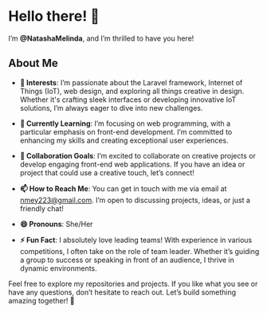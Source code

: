 # Hello there! 👋

I’m **@NatashaMelinda**, and I’m thrilled to have you here!

## About Me

- **👀 Interests**: I’m passionate about the Laravel framework, Internet of Things (IoT), web design, and exploring all things creative in design. Whether it's crafting sleek interfaces or developing innovative IoT solutions, I’m always eager to dive into new challenges.
  
- **🌱 Currently Learning**: I’m focusing on web programming, with a particular emphasis on front-end development. I’m committed to enhancing my skills and creating exceptional user experiences.

- **💞️ Collaboration Goals**: I’m excited to collaborate on creative projects or develop engaging front-end web applications. If you have an idea or project that could use a creative touch, let’s connect!

- **📫 How to Reach Me**: You can get in touch with me via email at [nmey223@gmail.com](mailto:nmey223@gmail.com). I’m open to discussing projects, ideas, or just a friendly chat!

- **😄 Pronouns**: She/Her

- **⚡ Fun Fact**: I absolutely love leading teams! With experience in various competitions, I often take on the role of team leader. Whether it’s guiding a group to success or speaking in front of an audience, I thrive in dynamic environments.

Feel free to explore my repositories and projects. If you like what you see or have any questions, don’t hesitate to reach out. Let’s build something amazing together! 🚀

<!---
NatashaMelinda/NatashaMelinda is a ✨ special ✨ repository because its `README.md` (this file) appears on your GitHub profile.
You can click the Preview link to take a look at your changes.
--->
